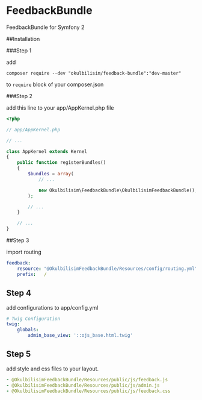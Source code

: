 FeedbackBundle
==============

FeedbackBundle for Symfony 2


##Installation

###Step 1

add
```
composer require --dev "okulbilisim/feedback-bundle":"dev-master"

```

to `require` block of your composer.json

###Step 2

add this line to your app/AppKernel.php file

```php
<?php

// app/AppKernel.php

// ...

class AppKernel extends Kernel
{
    public function registerBundles()
    {
        $bundles = array(
            // ...

            new Okulbilisim\FeedbackBundle\OkulbilisimFeedbackBundle(),
        );

        // ...
    }

    // ...
}
```

##Step 3

import routing 

```yml
feedback:
    resource: "@OkulbilisimFeedbackBundle/Resources/config/routing.yml"
    prefix:   /
```

## Step 4

add configurations to app/config.yml

```yml
# Twig Configuration    
twig:
    globals:
        admin_base_view: '::ojs_base.html.twig'
```

## Step 5

add style and css files to your layout.

```yml
- @OkulbilisimFeedbackBundle/Resources/public/js/feedback.js
- @OkulbilisimFeedbackBundle/Resources/public/js/admin.js
- @OkulbilisimFeedbackBundle/Resources/public/js/feedback.css
